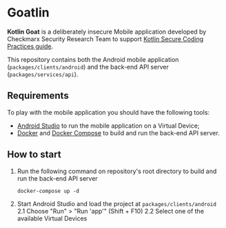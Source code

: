 Goatlin
===========

**Kotlin Goat** is a deliberately insecure Mobile application developed by
Checkmarx Security Research Team to support [Kotlin Secure Coding Practices
guide][1].

This repository contains both the Android mobile application
(`packages/clients/android`) and the back-end API server
(`packages/services/api`).

## Requirements

To play with the mobile application you should have the following tools:

* [Android Studio][2] to run the mobile application on a Virtual Device;
* [Docker][3] and [Docker Compose][4] to build and run the back-end API server.

## How to start

1. Run the following command on repository's root directory to build and run the
   back-end API server
   ```
   docker-compose up -d
   ```
2. Start Android Studio and load the project at `packages/clients/android`
   2.1 Choose "Run" > "Run 'app'" (Shift + F10)
   2.2 Select one of the available Virtual Devices

[1]: https://github.com/PauloASilva/Kotlin-SCP
[2]: https://developer.android.com/studio/
[3]: https://www.docker.com/
[4]: https://docs.docker.com/compose/install/
